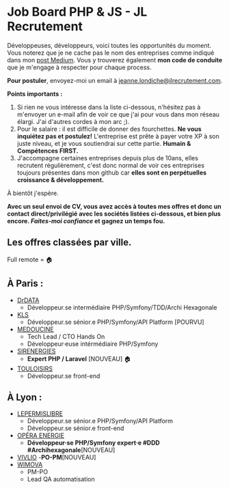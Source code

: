 # Job Board PHP & JS - JL Recrutement

Développeuses, développeurs, voici toutes les opportunités du moment. Vous noterez que je ne cache pas le nom des entreprises comme indiqué dans mon <a href="https://medium.com/@jlondiche/jarr%C3%AAte-le-recrutement-propri%C3%A9taire-je-d%C3%A9marre-l-open-source-6e33463aec9">post Medium</a>. Vous y trouverez également **mon code de conduite** que je m'engage à respecter pour chaque process.

**Pour postuler**, envoyez-moi un email à <a href="mailto:jeanne.londiche@jlrecrutement.com">jeanne.londiche@jlrecrutement.com</a>.

**Points importants :** 
1. Si rien ne vous intéresse dans la liste ci-dessous, n'hésitez pas à m'envoyer un e-mail afin de voir ce que j'ai pour vous dans mon réseau élargi. J'ai d'autres cordes à mon arc ;).
2. Pour le salaire : il est difficile de donner des fourchettes. **Ne vous inquiétez pas et postulez!** L'entreprise est prête à payer votre XP à son juste niveau, et je vous soutiendrai sur cette partie. **Humain & Compétences FIRST.**
3. J'accompagne certaines entreprises depuis plus de 10ans, elles recrutent régulièrement, c'est donc normal de voir ces entreprises toujours présentes dans mon github car **elles sont en perpétuelles croissance & développement.**

À bientôt j'espère.

**Avec un seul envoi de CV, vous avez accès à toutes mes offres et donc un contact direct/privilégié avec les sociétés listées ci-dessous, et bien plus encore. _Faites-moi confiance_ et gagnez un temps fou.**


## Les offres classées par ville.
Full remote = 🏠

## À Paris : 

- [DrDATA](DrDATA.md)
	- Développeur.se intermédiaire PHP/Symfony/TDD/Archi Hexagonale
- [KLS](KLS.md)
	- Développeur.se sénior.e PHP/Symfony/API Platform [POURVU]
- [MEDOUCINE](MEDOUCINE.md)
	- Tech Lead / CTO Hands On
	- Développeur·euse intérmédiaire PHP/Symfony
- [SIRENERGIES](SIRENERGIES.md)
	- **Expert PHP / Laravel** [NOUVEAU] 🏠
- [TOULOISIRS](TOULOISIRS.md)
	- Développeur.se front-end


## À Lyon : 

- [LEPERMISLIBRE](LEPERMISLIBRE.md)
	- Développeur.se sénior.e PHP/Symfony/API Platform
	- Développeur.se sénior.e front-end
- [OPÉRA ENERGIE](OPERA_ENERGIE.md)
	- **Développeur·se PHP/Symfony expert·e #DDD #Archihexagonale**[NOUVEAU]
- [VIVLIO](VIVLIO.md)
	-**PO-PM**[NOUVEAU]
- [WIMOVA](WIMOVA.md)
	- PM-PO
	- Lead QA automatisation



